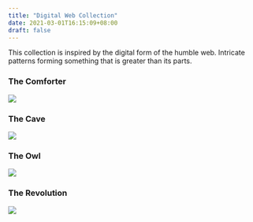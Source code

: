 ```yaml
---
title: "Digital Web Collection"
date: 2021-03-01T16:15:09+08:00
draft: false
---
```


This collection is inspired by the digital form of the humble web. Intricate patterns forming something that is greater than its parts.

### The Comforter
<img src="/img/The Comforter.png"/>

### The Cave
<img src="/img/The Cave.png"/>

### The Owl
<img src="/img/The Owl.png"/>

### The Revolution
<img src="/img/The Revolution.png"/>